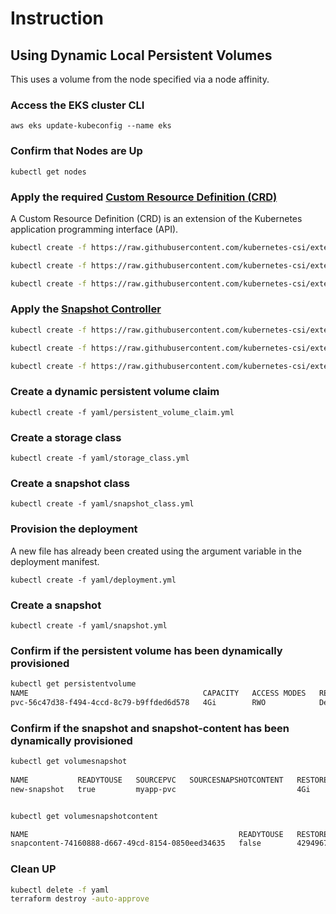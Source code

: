 # Instruction

## Using Dynamic Local Persistent Volumes

This uses a volume from the node specified via a node affinity.

### Access the EKS cluster CLI

`aws eks update-kubeconfig --name eks`

### Confirm that Nodes are Up

`kubectl get nodes`

### Apply the required [Custom Resource Definition (CRD)](https://github.com/kubernetes-csi/external-snapshotter/tree/master/client/config/crd)

A Custom Resource Definition (CRD) is an extension of the Kubernetes application programming interface (API).

```bash
kubectl create -f https://raw.githubusercontent.com/kubernetes-csi/external-snapshotter/master/client/config/crd/snapshot.storage.k8s.io_volumesnapshotclasses.yaml

kubectl create -f https://raw.githubusercontent.com/kubernetes-csi/external-snapshotter/master/client/config/crd/snapshot.storage.k8s.io_volumesnapshotcontents.yaml

kubectl create -f https://raw.githubusercontent.com/kubernetes-csi/external-snapshotter/master/client/config/crd/snapshot.storage.k8s.io_volumesnapshots.yaml
```

### Apply the [Snapshot Controller](https://github.com/kubernetes-csi/external-snapshotter/tree/master/deploy/kubernetes/snapshot-controller)

```bash
kubectl create -f https://raw.githubusercontent.com/kubernetes-csi/external-snapshotter/master/deploy/kubernetes/snapshot-controller/kustomization.yaml

kubectl create -f https://raw.githubusercontent.com/kubernetes-csi/external-snapshotter/master/deploy/kubernetes/snapshot-controller/rbac-snapshot-controller.yaml

kubectl create -f https://raw.githubusercontent.com/kubernetes-csi/external-snapshotter/master/deploy/kubernetes/snapshot-controller/setup-snapshot-controller.yaml
```

### Create a dynamic persistent volume claim

`kubectl create -f yaml/persistent_volume_claim.yml`

### Create a storage class

`kubectl create -f yaml/storage_class.yml`

### Create a snapshot class

`kubectl create -f yaml/snapshot_class.yml`

### Provision the deployment

A new file has already been created using the argument variable in the deployment manifest.

`kubectl create -f yaml/deployment.yml`

### Create a snapshot

`kubectl create -f yaml/snapshot.yml`

### Confirm if the persistent volume has been dynamically provisioned

```bash
kubectl get persistentvolume                                                                                                     
NAME                                       CAPACITY   ACCESS MODES   RECLAIM POLICY   STATUS   CLAIM               STORAGECLASS   VOLUMEATTRIBUTESCLASS   REASON   AGE
pvc-56c47d38-f494-4ccd-8c79-b9ffded6d578   4Gi        RWO            Delete           Bound    default/myapp-pvc   ebs-storage    <unset>                          15s
```

### Confirm if the snapshot and snapshot-content has been dynamically provisioned

```bash
kubectl get volumesnapshot
                                                                                              
NAME           READYTOUSE   SOURCEPVC   SOURCESNAPSHOTCONTENT   RESTORESIZE   SNAPSHOTCLASS   SNAPSHOTCONTENT                                    CREATIONTIME   AGE
new-snapshot   true         myapp-pvc                           4Gi           ebs-vsc         snapcontent-74160888-d667-49cd-8154-0850eed34635   61s            99s


kubectl get volumesnapshotcontent

NAME                                               READYTOUSE   RESTORESIZE   DELETIONPOLICY   DRIVER            VOLUMESNAPSHOTCLASS   VOLUMESNAPSHOT   VOLUMESNAPSHOTNAMESPACE   AGE
snapcontent-74160888-d667-49cd-8154-0850eed34635   false        4294967296    Delete           ebs.csi.aws.com   ebs-vsc               new-snapshot     default                   15s
```

### Clean UP

```bash
kubectl delete -f yaml
terraform destroy -auto-approve
```
